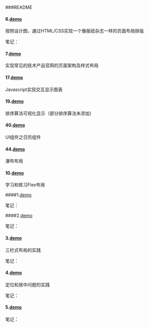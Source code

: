 
###README





#### 6.[demo](http://ghrecord.github.io/ife2016/task1/6/task_6.html)

按照设计图，通过HTML/CSS实现一个像报纸杂志一样的页面布局排版

笔记：

#### 7.[demo](http://ghrecord.github.io/ife2016/task1/7/task_7.html)
实现常见的技术产品官网的页面架构及样式布局

#### 17.[demo](http://ghrecord.github.io/ife2016/task2/17/task_17.html)
Javascript实现交互显示图表

#### 19.[demo](http://ghrecord.github.io/ife2016/task2/19/task_19.html)
排序算法可视化显示（部分排序算法未添加）

#### 40.[demo](http://ghrecord.github.io/ife2016/task3/40/demo.html)
UI组件之日历组件

#### 44.[demo](http://ghrecord.github.io/ife2016/task3/44/demo.html)
瀑布布局







#### 10.[demo](http://ghrecord.github.io/ife2016/task1/10/task_10.html)




学习和练习Flex布局



####1.[demo](http://ghrecord.github.io/ife2016/task1/1/task_1.html)



笔记：







####2.[demo](http://ghrecord.github.io/ife2016/task1/2/task_2.html)



笔记：







#### 3.[demo](http://ghrecord.github.io/ife2016/task1/3/task_3.html)

三栏式布局的实践

笔记：



#### 4.[demo](http://ghrecord.github.io/ife2016/task1/4/task_4.html)

定位和居中问题的实践

笔记：



#### 5.[demo](http://ghrecord.github.io/ife2016/task1/5/task_5.html)



笔记：

